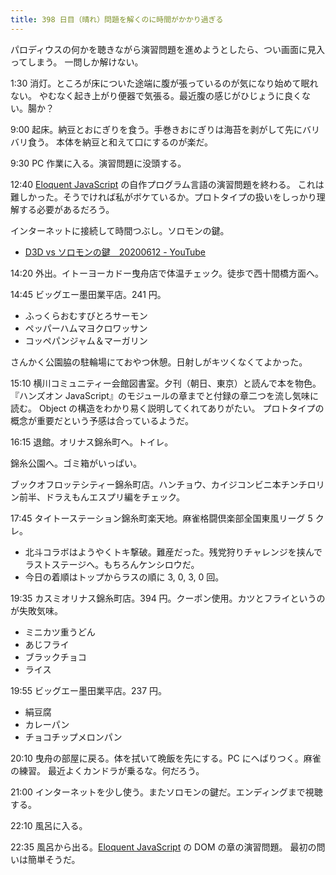 ```yaml
---
title: 398 日目（晴れ）問題を解くのに時間がかかり過ぎる
---
```


パロディウスの何かを聴きながら演習問題を進めようとしたら、つい画面に見入ってしまう。
一問しか解けない。

1:30 消灯。ところが床についた途端に腹が張っているのが気になり始めて眠れない。
やむなく起き上がり便器で気張る。最近腹の感じがひじょうに良くない。腸か？

9:00 起床。納豆とおにぎりを食う。手巻きおにぎりは海苔を剥がして先にバリバリ食う。
本体を納豆と和えて口にするのが楽だ。

9:30 PC 作業に入る。演習問題に没頭する。

12:40 [Eloquent JavaScript][Haverbeke18] の自作プログラム言語の演習問題を終わる。
これは難しかった。そうでければ私がボケているか。プロトタイプの扱いをしっかり理解する必要があるだろう。

インターネットに接続して時間つぶし。ソロモンの鍵。

* [D3D vs ソロモンの鍵　20200612 - YouTube](https://www.youtube.com/watch?v=8J1m_oRmf74)

14:20 外出。イトーヨーカドー曳舟店で体温チェック。徒歩で西十間橋方面へ。

14:45 ビッグエー墨田業平店。241 円。

* ふっくらおむすびとろサーモン
* ペッパーハムマヨクロワッサン
* コッペパンジャム＆マーガリン

さんかく公園脇の駐輪場にておやつ休憩。日射しがキツくなくてよかった。

15:10 横川コミュニティー会館図書室。夕刊（朝日、東京）と読んで本を物色。
『ハンズオン JavaScript』のモジュールの章までと付録の章二つを流し気味に読む。
Object の構造をわかり易く説明してくれてありがたい。
プロトタイプの概念が重要だという予感は合っているようだ。

16:15 退館。オリナス錦糸町へ。トイレ。

錦糸公園へ。ゴミ箱がいっぱい。

ブックオフロッテシティー錦糸町店。ハンチョウ、カイジコンビニ本チンチロリン前半、ドラえもんエスプリ編をチェック。

17:45 タイトーステーション錦糸町楽天地。麻雀格闘倶楽部全国東風リーグ 5 クレ。

* 北斗コラボはようやくトキ撃破。難産だった。残党狩りチャレンジを挟んでラストステージへ。もちろんケンシロウだ。
* 今日の着順はトップからラスの順に 3, 0, 3, 0 回。

19:35 カスミオリナス錦糸町店。394 円。クーポン使用。カツとフライというのが失敗気味。

* ミニカツ重うどん
* あじフライ
* ブラックチョコ
* ライス

19:55 ビッグエー墨田業平店。237 円。

* 絹豆腐
* カレーパン
* チョコチップメロンパン

20:10 曳舟の部屋に戻る。体を拭いて晩飯を先にする。PC にへばりつく。麻雀の練習。
最近よくカンドラが乗るな。何だろう。

21:00 インターネットを少し使う。またソロモンの鍵だ。エンディングまで視聴する。

22:10 風呂に入る。

22:35 風呂から出る。[Eloquent JavaScript][Haverbeke18] の DOM の章の演習問題。
最初の問いは簡単そうだ。

[Haverbeke18]: https://eloquentjavascript.net/
